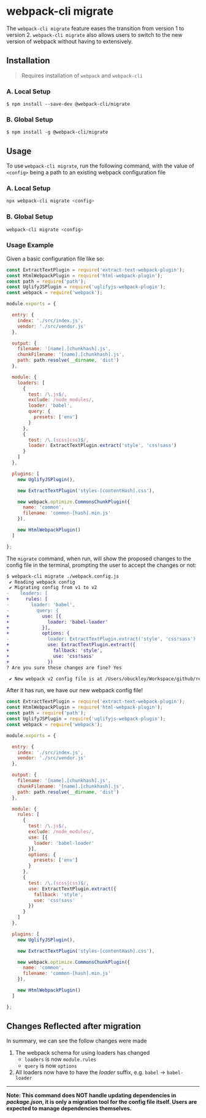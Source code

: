 # webpack-cli migrate

The `webpack-cli migrate` feature eases the transition from version 1 to version 2. `webpack-cli migrate`
also allows users to switch to the new version of webpack without having to extensively.
## Installation
> Requires installation of `webpack` and `webpack-cli`
### A. Local Setup
```shell
$ npm install --save-dev @webpack-cli/migrate
```
### B. Global Setup
```shell
$ npm install -g @webpack-cli/migrate
```

## Usage
To use `webpack-cli migrate`, run the following command, with the value of `<config>` being a path to an existing webpack configuration file
### A. Local Setup
```bash
npx webpack-cli migrate <config>
```
### B. Global Setup
```bash
webpack-cli migrate <config>
```
### Usage Example
Given a basic configuration file like so:

```javascript
const ExtractTextPlugin = require('extract-text-webpack-plugin');
const HtmlWebpackPlugin = require('html-webpack-plugin');
const path = require('path');
const UglifyJSPlugin = require('uglifyjs-webpack-plugin');
const webpack = require('webpack');

module.exports = {

  entry: {
	index: './src/index.js',
	vendor: './src/vendor.js'
  },

  output: {
	filename: '[name].[chunkhash].js',
	chunkFilename: '[name].[chunkhash].js',
	path: path.resolve(__dirname, 'dist')
  },

  module: {
	loaders: [
	  {
		test: /\.js$/,
		exclude: /node_modules/,
		loader: 'babel',
		query: {
		  presets: ['env']
		}
	  },
	  {
		test: /\.(scss|css)$/,
		loader: ExtractTextPlugin.extract('style', 'css!sass')
	  }
	]
  },

  plugins: [
	new UglifyJSPlugin(),

	new ExtractTextPlugin('styles-[contentHash].css'),

	new webpack.optimize.CommonsChunkPlugin({
	  name: 'common',
	  filename: 'common-[hash].min.js'
	}),

	new HtmlWebpackPlugin()
  ]

};
```

The `migrate` command, when run, will show the proposed changes to the config file in the terminal, prompting the user to
accept the changes or not:

```diff
$ webpack-cli migrate ./webpack.config.js
 ✔ Reading webpack config
 ✔ Migrating config from v1 to v2
-    loaders: [
+      rules: [
-        loader: 'babel',
-          query: {
+            use: [{
+              loader: 'babel-loader'
+            }],
+            options: {
-              loader: ExtractTextPlugin.extract('style', 'css!sass')
+              use: ExtractTextPlugin.extract({
+                fallback: 'style',
+                use: 'css!sass'
+              })
? Are you sure these changes are fine? Yes

 ✔︎ New webpack v2 config file is at /Users/obuckley/Workspace/github/repos/webpack-migrate-sandbox/webpack.config.js
```


After it has run, we have our new webpack config file!

```javascript
const ExtractTextPlugin = require('extract-text-webpack-plugin');
const HtmlWebpackPlugin = require('html-webpack-plugin');
const path = require('path');
const UglifyJSPlugin = require('uglifyjs-webpack-plugin');
const webpack = require('webpack');

module.exports = {

  entry: {
	index: './src/index.js',
	vendor: './src/vendor.js'
  },

  output: {
	filename: '[name].[chunkhash].js',
	chunkFilename: '[name].[chunkhash].js',
	path: path.resolve(__dirname, 'dist')
  },

  module: {
	rules: [
	  {
		test: /\.js$/,
		exclude: /node_modules/,
		use: [{
		  loader: 'babel-loader'
		}],
		options: {
		  presets: ['env']
		}
	  },
	  {
		test: /\.(scss|css)$/,
		use: ExtractTextPlugin.extract({
		  fallback: 'style',
		  use: 'css!sass'
		})
	  }
	]
  },

  plugins: [
	new UglifyJSPlugin(),

	new ExtractTextPlugin('styles-[contentHash].css'),

	new webpack.optimize.CommonsChunkPlugin({
	  name: 'common',
	  filename: 'common-[hash].min.js'
	}),

	new HtmlWebpackPlugin()
  ]

};
```
## Changes Reflected after migration
In summary, we can see the follow changes were made
1.  The webpack schema for using loaders has changed
    - `loaders` is now `module.rules`
    -  `query` is now `options`
1.  All loaders now have to have the *loader* suffix, e.g. `babel` -> `babel-loader`
---
**Note: This command does NOT handle updating dependencies in _package.json_, it is only a migration tool for the config
file itself.  Users are expected to manage dependencies themselves.**
